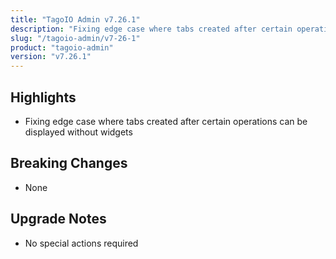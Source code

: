 ```yaml
---
title: "TagoIO Admin v7.26.1"
description: "Fixing edge case where tabs created after certain operations can be displayed without widgets"
slug: "/tagoio-admin/v7-26-1"
product: "tagoio-admin"
version: "v7.26.1"
---
```


## Highlights

- Fixing edge case where tabs created after certain operations can be displayed without widgets

## Breaking Changes

- None

## Upgrade Notes

- No special actions required
